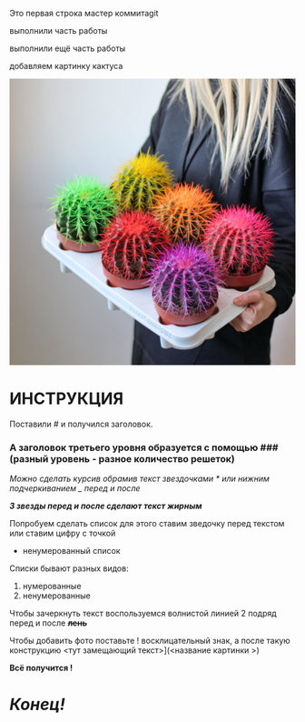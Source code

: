 Это первая строка мастер коммитаgit 

выполнили часть работы

выполнили ещё часть работы


добавляем картинку кактуса

![cactus.jpg](cactus.jpg)

# ИНСТРУКЦИЯ 

Поставили #  и получился заголовок.

### А заголовок третьего уровня образуется с помощью ### (разный уровень - разное количество решеток)


*Можно сделать курсив  обрамив текст звездочками * или нижним подчеркиванием _ перед и после* 

***3 звезды перед и после сделают текст жирным*** 

 Попробуем сделать список для этого ставим зведочку перед текстом или ставим цифру с точкой

* ненумерованный список

Списки бывают разных видов:

1. нумерованные
2. ненумерованные 

Чтобы зачеркнуть текст воспользуемся волнистой линией 2 подряд перед и после **~~лень~~** 

Чтобы добавить фото поставьте ! восклицательный знак, а после такую конструкцию <тут замещающий текст>](<название картинки >) 



__Всё получится !__



# ***Конец!***


